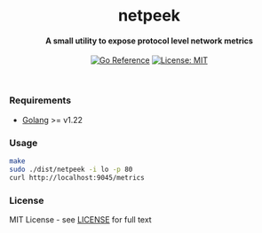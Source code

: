 <h1 align="center">
  <br>
  netpeek
  <br>
</h1>
<h4 align="center">A small utility to expose protocol level network metrics</h4>
<p align="center">
  <a href="https://pkg.go.dev/github.com/streamer45/netpeek"><img src="https://pkg.go.dev/badge/github.com/streamer45/netpeek.svg" alt="Go Reference"></a>
  <a href="LICENSE"><img src="https://img.shields.io/badge/License-MIT-yellow.svg" alt="License: MIT"></a>
</p>
<br>

### Requirements

- [Golang](https://go.dev/doc/install) >= v1.22

### Usage

```sh
make
sudo ./dist/netpeek -i lo -p 80
curl http://localhost:9045/metrics
```

### License

MIT License - see [LICENSE](LICENSE) for full text
